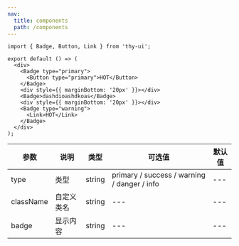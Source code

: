 ```yaml
---
nav:
  title: components
  path: /components
---
```


```tsx
import { Badge, Button, Link } from 'thy-ui';

export default () => (
  <div>
    <Badge type="primary">
      <Button type="primary">HOT</Button>
    </Badge>
    <div style={{ marginBottom: '20px' }}></div>
    <Badge>dashdioashdkoas</Badge>
    <div style={{ marginBottom: '20px' }}></div>
    <Badge type="warning">
      <Link>HOT</Link>
    </Badge>
  </div>
);
```

| 参数      | 说明       | 类型   | 可选值                                      | 默认值 |
| --------- | ---------- | ------ | ------------------------------------------- | ------ |
| type      | 类型       | string | primary / success / warning / danger / info | ---    |
| className | 自定义类名 | string | ---                                         | ---    |
| badge     | 显示内容   | string | ---                                         | ---    |
